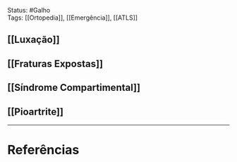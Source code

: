 Status: #Galho  
Tags: [[Ortopedia]], [[Emergência]], [[ATLS]]
<br/>
## [[Luxação]]
## [[Fraturas Expostas]]
## [[Síndrome Compartimental]]
## [[Pioartrite]]

____
# Referências

